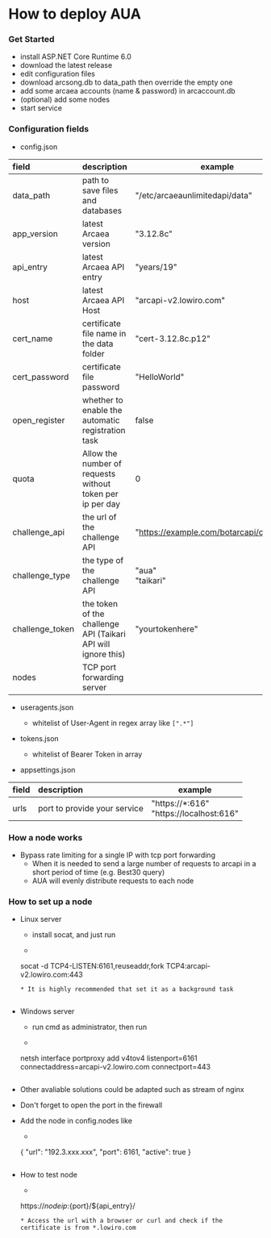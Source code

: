 # How to deploy AUA

### Get Started

* install ASP.NET Core Runtime 6.0
* download the latest release
* edit configuration files
* download arcsong.db to data_path then override the empty one
* add some arcaea accounts (name & password) in arcaccount.db
* (optional) add some nodes
* start service

### Configuration fields

* config.json

| field           | description                                                   | example                                   |
|:----------------|:--------------------------------------------------------------|-------------------------------------------|
| data_path       | path to save files and databases                              | "/etc/arcaeaunlimitedapi/data"            |
| app_version     | latest Arcaea version                                         | "3.12.8c"                                 |
| api_entry       | latest Arcaea API entry                                       | "years/19"                                |
| host            | latest Arcaea API Host                                        | "arcapi-v2.lowiro.com"                    |
| cert_name       | certificate file name in the data folder                      | "cert-3.12.8c.p12"                        |
| cert_password   | certificate file password                                     | "HelloWorld"                              |
| open_register   | whether to enable the automatic registration task             | false                                     |
| quota           | Allow the number of requests without token per ip per day     | 0                                         |
| challenge_api   | the url of the challenge API                                  | "https://example.com/botarcapi/challenge" |
| challenge_type  | the type of the challenge API                                 | "aua" <br/> "taikari"                     |
| challenge_token | the token of the challenge API (Taikari API will ignore this) | "yourtokenhere"                           |
| nodes           | TCP port forwarding server                                    |                                           |

* useragents.json
    * whitelist of User-Agent in regex array like `[".*"]`

* tokens.json
    * whitelist of Bearer Token in array

* appsettings.json

| field | description                  | example                                       |
|:------|:-----------------------------|-----------------------------------------------|
| urls  | port to provide your service | "https://*:616" <br/> "https://localhost:616" |

### How a node works

* Bypass rate limiting for a single IP with tcp port forwarding
    * When it is needed to send a large number of requests to arcapi in a short period of time (e.g. Best30 query)
    * AUA will evenly distribute requests to each node

### How to set up a node

* Linux server
    * install socat, and just run
    * ```bash
    socat -d TCP4-LISTEN:6161,reuseaddr,fork TCP4:arcapi-v2.lowiro.com:443
    ```
    * It is highly recommended that set it as a background task


* Windows server
    * run cmd as administrator, then run
    * ```bash
    netsh interface portproxy add v4tov4 listenport=6161 connectaddress=arcapi-v2.lowiro.com connectport=443
    ```

* Other avaliable solutions could be adapted such as stream of nginx


* Don't forget to open the port in the firewall


* Add the node in config.nodes like
    * ```json
    {
        "url": "192.3.xxx.xxx",
        "port": 6161, 
        "active": true
    }
    ```

* How to test node
    * ```
    https://${nodeip}:${port}/${api_entry}/
    ```
    * Access the url with a browser or curl and check if the certificate is from *.lowiro.com 
